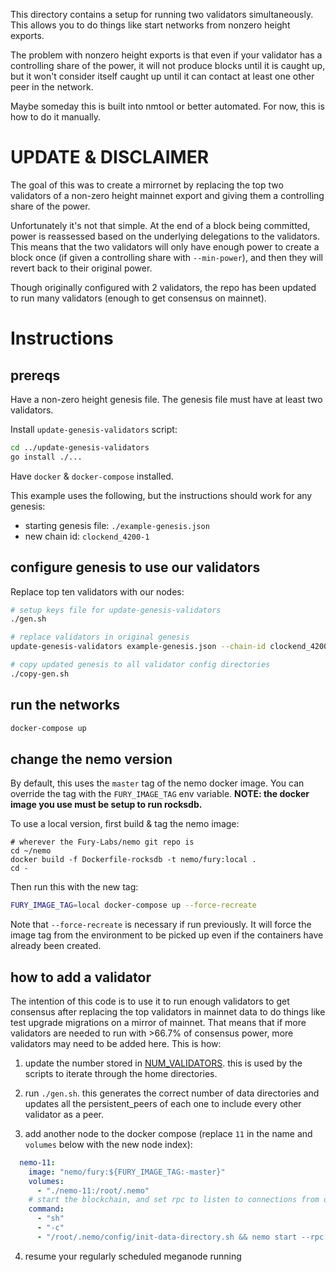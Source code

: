 This directory contains a setup for running two validators simultaneously.
This allows you to do things like start networks from nonzero height exports.

The problem with nonzero height exports is that even if your validator has a controlling share of the power, it will not produce blocks until it is caught up, but it won't consider itself caught up until it can contact at least one other peer in the network.

Maybe someday this is built into nmtool or better automated. For now, this is how to do it manually.

# UPDATE & DISCLAIMER

The goal of this was to create a mirrornet by replacing the top two validators of a non-zero height
mainnet export and giving them a controlling share of the power.

Unfortunately it's not that simple. At the end of a block being committed, power is reassessed based
on the underlying delegations to the validators. This means that the two validators will only have
enough power to create a block once (if given a controlling share with `--min-power`), and then they
will revert back to their original power.

Though originally configured with 2 validators, the repo has been updated to run many validators (enough to get consensus on mainnet).

# Instructions

## prereqs
Have a non-zero height genesis file. The genesis file must have at least two validators.

Install `update-genesis-validators` script:
```sh
cd ../update-genesis-validators
go install ./...
```

Have `docker` & `docker-compose` installed.

This example uses the following, but the instructions should work for any genesis:
* starting genesis file: `./example-genesis.json`
* new chain id: `clockend_4200-1`

## configure genesis to use our validators
Replace top ten validators with our nodes:
```sh
# setup keys file for update-genesis-validators
./gen.sh

# replace validators in original genesis
update-genesis-validators example-genesis.json --chain-id clockend_4200-10

# copy updated genesis to all validator config directories
./copy-gen.sh
```

## run the networks
```sh
docker-compose up
```

## change the nemo version
By default, this uses the `master` tag of the nemo docker image.
You can override the tag with the `FURY_IMAGE_TAG` env variable.
**NOTE: the docker image you use must be setup to run rocksdb.**

To use a local version, first build & tag the nemo image:
```
# wherever the Fury-Labs/nemo git repo is
cd ~/nemo
docker build -f Dockerfile-rocksdb -t nemo/fury:local .
cd -
```

Then run this with the new tag:
```sh
FURY_IMAGE_TAG=local docker-compose up --force-recreate
```

Note that `--force-recreate` is necessary if run previously. It will force the image tag from the environment to be picked up even if the containers have already been created.

## how to add a validator
The intention of this code is to use it to run enough validators to get consensus after replacing
the top validators in mainnet data to do things like test upgrade migrations on a mirror of mainnet.
That means that if more validators are needed to run with >66.7% of consensus power, more validators
may need to be added here. This is how:

1. update the number stored in [NUM_VALIDATORS](./NUM_VALIDATORS). this is used by the scripts to iterate through the home directories.

2. run `./gen.sh`. this generates the correct number of data directories and updates all the persistent_peers of each one to include every other validator as a peer.

3. add another node to the docker compose (replace `11` in the name and `volumes` below with the new node index):
```yaml
  nemo-11:
    image: "nemo/fury:${FURY_IMAGE_TAG:-master}"
    volumes:
      - "./nemo-11:/root/.nemo"
    # start the blockchain, and set rpc to listen to connections from outside the container
    command:
      - "sh"
      - "-c"
      - "/root/.nemo/config/init-data-directory.sh && nemo start --rpc.laddr=tcp://0.0.0.0:26657"
```

4. resume your regularly scheduled meganode running
